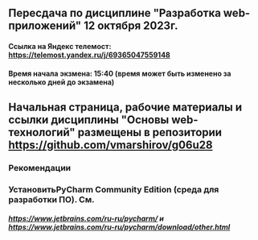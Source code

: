 ## Пересдача по дисциплине "Разработка web-приложений" 12 октября 2023г.
#### Ссылка на Яндекс телемост:  https://telemost.yandex.ru/j/69365047559148
#### Время начала экзмена:  15:40 (время может быть изменено за несколько дней до экзамена)

##
## Начальная страница, рабочие материалы  и ссылки дисциплины "Основы web-технологий" размещены в репозитории https://github.com/vmarshirov/g06u28

### Рекомендации
<!--
### Обновить Python в соответствии с рекомендациями в https://github.com/vmarshirov/WebApplicationsDevelopment/tree/main/files
-->
### УстановитьPyCharm Community Edition  (среда для разработки ПО). См. 
##### https://www.jetbrains.com/ru-ru/pycharm/  и  https://www.jetbrains.com/ru-ru/pycharm/download/other.html
 

